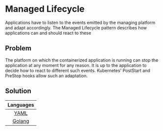 # Managed Lifecycle

Applications have to listen to the events emitted by the managing platform and adapt accordingly. The Managed Lifecycle pattern describes how applications can and should react to these

## Problem

The platform on which the containerized application is running can stop the application at any moment for any reason. It is up to the application to decide how to react to different such events. Kubernetes' PostStart and PreStop hooks allow such an adaptation.

## Solution

| Languages |
|:-:|
| [YAML](./managedLifecycle.yaml) |
| [Golang](./managedLifecycle.go) |
